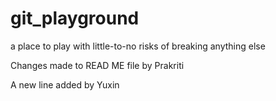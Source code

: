 # git_playground
a place to play with little-to-no risks of breaking anything else

Changes made to READ ME file by Prakriti





A new line added by Yuxin
